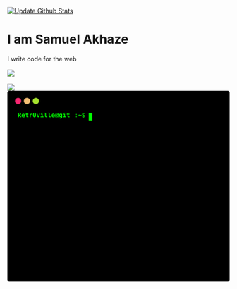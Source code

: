 

<p>
  <a href="https://github.com/yogeshwaran01/github-stats-terminal-style/actions/workflows/main.yml">
    <img src="https://github.com/yogeshwaran01/github-stats-terminal-style/actions/workflows/main.yml/badge.svg" alt="Update Github Stats" title="Terminal Style GitHub Stats">
  </a>
</p>
<h1>I am Samuel Akhaze</h1>
<p>I write code for the web</p>
<p>
  <a href="https://github.com/Retr0ville">
    <img align="center" src="https://github-readme-stats.vercel.app/api?&theme=radical&username=Retr0ville&show_icons=true&count_private=true&include_all_commits=false">
  </a>
</p>
<div>
<span>
<img align="center" src="https://github-readme-stats.vercel.app/api/top-langs/?username=Retr0ville&theme=radical&show_icons=true&card_width=500&langs_count=10">
</span>
<span >
  <a href="https://github.com/Retr0ville">
    <img align="center" src="./github_stats.svg">
  </a>
</span>
</div>








